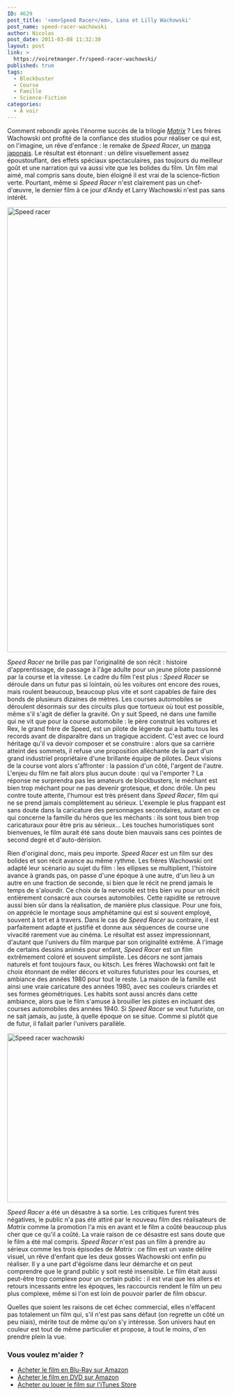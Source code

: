 ```yaml
---
ID: 4629
post_title: '<em>Speed Racer</em>, Lana et Lilly Wachowski'
post_name: speed-racer-wachowski
author: Nicolas
post_date: 2011-03-08 11:32:30
layout: post
link: >
  https://voiretmanger.fr/speed-racer-wachowski/
published: true
tags:
  - Blockbuster
  - Course
  - Famille
  - Science-Fiction
categories:
  - À voir
---
```

Comment rebondir après l'énorme succès de la trilogie <em><a href="https://voiretmanger.fr/saga/the-matrix/">Matrix</a></em> ? Les frères Wachowski ont profité de la confiance des studios pour réaliser ce qui est, on l'imagine, un rêve d'enfance : le remake de <em>Speed Racer</em>, un <a href="http://en.wikipedia.org/wiki/Speed_Racer">manga japonais</a>. Le résultat est étonnant : un délire visuellement assez époustouflant, des effets spéciaux spectaculaires, pas toujours du meilleur goût et une narration qui va aussi vite que les bolides du film. Un film mal aimé, mal compris sans doute, bien éloigné il est vrai de la science-fiction verte. Pourtant, même si <em>Speed Racer</em> n'est clairement pas un chef-d'œuvre, le dernier film à ce jour d'Andy et Larry Wachowski n'est pas sans intérêt.

<a href="http://www.allocine.fr/film/fichefilm_gen_cfilm=57549.html"><img class="aligncenter" src="https://voiretmanger.fr/wp-content/uploads/2011/03/speed-racer.jpg" border="0" alt="Speed racer" width="690" height="1022" /></a>

<em>Speed Racer</em> ne brille pas par l'originalité de son récit : histoire d'apprentissage, de passage à l'âge adulte pour un jeune pilote passionné par la course et la vitesse. Le cadre du film l'est plus : <em>Speed Racer</em> se déroule dans un futur pas si lointain, où les voitures ont encore des roues, mais roulent beaucoup, beaucoup plus vite et sont capables de faire des bonds de plusieurs dizaines de mètres. Les courses automobiles se déroulent désormais sur des circuits plus que tortueux où tout est possible, même s'il s'agit de défier la gravité. On y suit Speed, né dans une famille qui ne vit que pour la course automobile : le père construit les voitures et Rex, le grand frère de Speed, est un pilote de légende qui a battu tous les records avant de disparaître dans un tragique accident. C'est avec ce lourd héritage qu'il va devoir composer et se construire : alors que sa carrière atteint des sommets, il refuse une proposition alléchante de la part d'un grand industriel propriétaire d'une brillante équipe de pilotes. Deux visions de la course vont alors s'affronter : la passion d'un côté, l'argent de l'autre. L'enjeu du film ne fait alors plus aucun doute : qui va l'emporter ? La réponse ne surprendra pas les amateurs de blockbusters, le méchant est bien trop méchant pour ne pas devenir grotesque, et donc drôle. Un peu contre toute attente, l'humour est très présent dans <em>Speed Racer</em>, film qui ne se prend jamais complètement au sérieux. L'exemple le plus frappant est sans doute dans la caricature des personnages secondaires, autant en ce qui concerne la famille du héros que les méchants : ils sont tous bien trop caricaturaux pour être pris au sérieux… Les touches humoristiques sont bienvenues, le film aurait été sans doute bien mauvais sans ces pointes de second degré et d'auto-dérision.

Rien d'original donc, mais peu importe. <em>Speed Racer</em> est un film sur des bolides et son récit avance au même rythme. Les frères Wachowski ont adapté leur scénario au sujet du film : les ellipses se multiplient, l'histoire avance à grands pas, on passe d'une époque à une autre, d'un lieu à un autre en une fraction de seconde, si bien que le récit ne prend jamais le temps de s'alourdir. Ce choix de la nervosité est très bien vu pour un récit entièrement consacré aux courses automobiles. Cette rapidité se retrouve aussi bien sûr dans la réalisation, de manière plus classique. Pour une fois, on apprécie le montage sous amphétamine qui est si souvent employé, souvent à tort et à travers. Dans le cas de <em>Speed Racer</em> au contraire, il est parfaitement adapté et justifié et donne aux séquences de course une vivacité rarement vue au cinéma. Le résultat est assez impressionnant, d'autant que l'univers du film marque par son originalité extrême. À l'image de certains dessins animés pour enfant, <em>Speed Racer</em> est un film extrêmement coloré et souvent simpliste. Les décors ne sont jamais naturels et font toujours faux, ou kitsch. Les frères Wachowski ont fait le choix étonnant de mêler décors et voitures futuristes pour les courses, et ambiance des années 1980 pour tout le reste. La maison de la famille est ainsi une vraie caricature des années 1980, avec ses couleurs criardes et ses formes géométriques. Les habits sont aussi ancrés dans cette ambiance, alors que le film s'amuse à brouiller les pistes en incluant des courses automobiles des années 1940. Si <em>Speed Racer</em> se veut futuriste, on ne sait jamais, au juste, à quelle époque on se situe. Comme si plutôt que de futur, il fallait parler l'univers parallèle.

<img class="aligncenter" src="https://voiretmanger.fr/wp-content/uploads/2011/03/speed-racer-wachowski.jpg" border="0" alt="Speed racer wachowski" width="690" height="388" />

<em>Speed Racer</em> a été un désastre à sa sortie. Les critiques furent très négatives, le public n'a pas été attiré par le nouveau film des réalisateurs de <em>Matrix</em> comme la promotion l'a mis en avant et le film a coûté beaucoup plus cher que ce qu'il a coûté. La vraie raison de ce désastre est sans doute que le film a été mal compris. <em>Speed Racer</em> n'est pas un film à prendre au sérieux comme les trois épisodes de <em>Matrix</em> : ce film est un vaste délire visuel, un rêve d'enfant que les deux gosses Wachowski ont enfin pu réaliser. Il y a une part d'égoïsme dans leur démarche et on peut comprendre que le grand public y soit resté insensible. Le film était aussi peut-être trop complexe pour un certain public : il est vrai que les allers et retours incessants entre les époques, les raccourcis rendent le film un peu plus complexe, même si l'on est loin de pouvoir parler de film obscur.

Quelles que soient les raisons de cet échec commercial, elles n'effacent pas totalement un film qui, s'il n'est pas sans défaut (on regrette un côté un peu niais), mérite tout de même qu'on s'y intéresse. Son univers haut en couleur est tout de même particulier et propose, à tout le moins, d'en prendre plein la vue.

<div class="amazon">
<h3>Vous voulez m'aider ?</h3>
<ul>
	<li><a href="http://www.amazon.fr/gp/product/B001G53KNM/ref=as_li_ss_tl?ie=UTF8&tag=leblogdenic07-21&linkCode=as2&camp=1642&creative=19458&creativeASIN=B001G53KNM">Acheter le film en Blu-Ray sur Amazon</a></li>
	<li><a href="http://www.amazon.fr/gp/product/B001G53KNW/ref=as_li_ss_tl?ie=UTF8&tag=leblogdenic07-21&linkCode=as2&camp=1642&creative=19458&creativeASIN=B001G53KNW">Acheter le film en DVD sur Amazon</a></li>
	<li><a href="https://itunes.apple.com/fr/movie/speed-racer/id397117197">Acheter ou louer le film sur l'iTunes Store</a></li>
</ul>
</div>